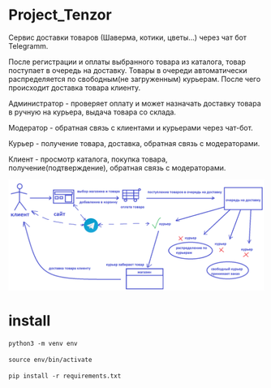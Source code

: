 # Project_Tenzor
Сервис доставки товаров (Шаверма, котики, цветы...) через чат бот Telegramm.


После регистрации и оплаты выбранного товара из каталога, товар поступает в очередь на доставку. 
Товары в очереди автоматически распределяется по свободным(не загруженным) курьерам. 
После чего происходит доставка товара клиенту.


Администратор - проверяет оплату и может назначать доставку товара в ручную на курьера, выдача товара со склада.

Модератор - обратная связь с клиентами и курьерами через чат-бот.

Курьер - получение товара, доставка, обратная связь с модераторами.

Клиент - просмотр каталога, покупка товара, получение(подтверждение), обратная связь с модераторами.

![Image of plan](https://github.com/AntonLuk/Project_Tenzor/blob/master/plan.png)


# install
```
python3 -m venv env

source env/bin/activate

pip install -r requirements.txt


```

